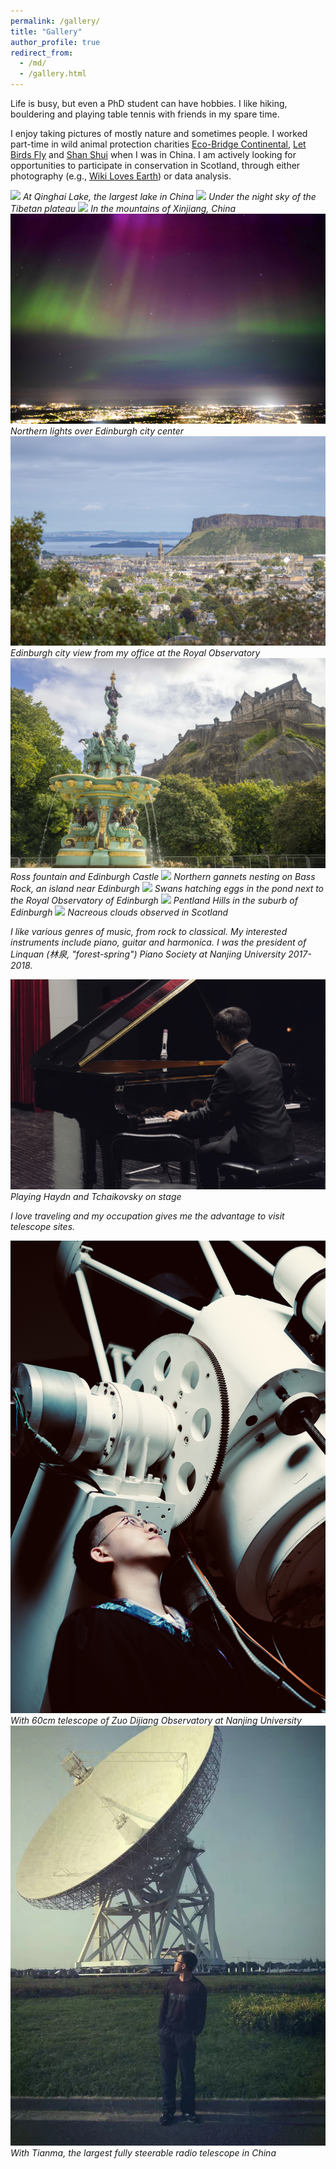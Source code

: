 ```yaml
---
permalink: /gallery/
title: "Gallery"
author_profile: true
redirect_from: 
  - /md/
  - /gallery.html
---
```


Life is busy, but even a PhD student can have hobbies. I like hiking, bouldering and playing table tennis with friends in my spare time.

I enjoy taking pictures of mostly nature and sometimes people. I worked part-time in wild animal protection charities [Eco-Bridge Continental](https://eco-bridgecontinental.org.cn/), [Let Birds Fly](https://baike.baidu.com/item/%E8%AE%A9%E5%80%99%E9%B8%9F%E9%A3%9E/2394992) and [Shan Shui](http://en.shanshui.org/) when I was in China. I am actively looking for opportunities to participate in conservation in Scotland, through either photography (e.g., [Wiki Loves Earth](https://commons.wikimedia.org/wiki/Commons:Wiki_Loves_Earth_2024_in_Scotland)) or data analysis.

<img src='/images/lake.jpg'>
<i>At Qinghai Lake, the largest lake in China<i>

<img src='/images/sky.jpg'>
<i>Under the night sky of the Tibetan plateau<i>

<img src='/images/forest.jpg'>
<i>In the mountains of Xinjiang, China<i>

<img src='/images/DSC04562.jpg'>
<i>Northern lights over Edinburgh city center<i>

<img src='/images/DSC06695.jpg'>
<i>Edinburgh city view from my office at the Royal Observatory<i>

<img src='/images/fountain.JPG'>
<i>Ross fountain and Edinburgh Castle<i>

<img src='/images/DSC07395.jpg'>
<i>Northern gannets nesting on Bass Rock, an island near Edinburgh<i>

<img src='/images/swan.jpg'>
<i>Swans hatching eggs in the pond next to the Royal Observatory of Edinburgh<i>

<img src='/images/pent.JPG'>
<i>Pentland Hills in the suburb of Edinburgh<i>
  
<img src='/images/cloud.JPG'>
<i>Nacreous clouds observed in Scotland<i>

I like various genres of music, from rock to classical. My interested instruments include piano, guitar and harmonica. I was the president of Linquan (林泉, "forest-spring") Piano Society at Nanjing University 2017-2018.

<img src='/images/piano.jpg'>
<i>Playing Haydn and Tchaikovsky on stage<i>

I love traveling and my occupation gives me the advantage to visit telescope sites.

<img src='/images/telescope.jpg'>
<i>With 60cm telescope of Zuo Dijiang Observatory at Nanjing University<i>

<img src='/images/tianma.JPG'>
<i>With Tianma, the largest fully steerable radio telescope in China <i>

